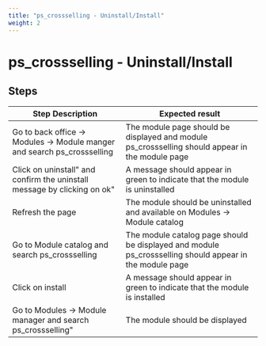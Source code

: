 ```yaml
---
title: "ps_crossselling - Uninstall/Install"
weight: 2
---
```


# ps_crossselling - Uninstall/Install
## Steps
| Step Description | Expected result |
| ----- | ----- |
| Go to back office -> Modules -> Module manger and search ps_crossselling | The module page should be displayed and module ps_crossselling should appear in the module page |
| Click on uninstall" and confirm the uninstall message by clicking on ok" | A message should appear in green to indicate that the module is uninstalled |
| Refresh the page | The module should be uninstalled and available on Modules -> Module catalog |
| Go to Module catalog and search ps_crossselling | The module catalog page should be displayed and module ps_crossselling should appear in the module page |
| Click on install | A message should appear in green to indicate that the module is installed |
| Go to Modules -> Module manager and search ps_crossselling" | The module should be displayed |

